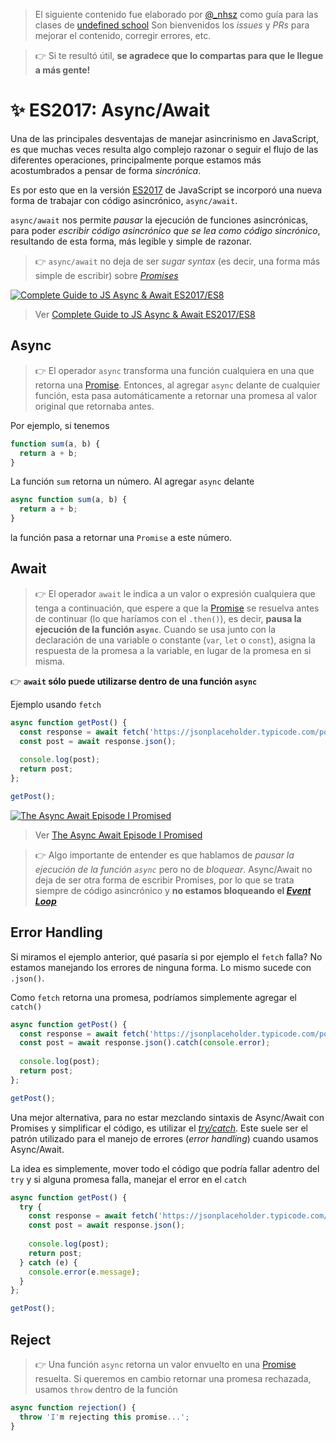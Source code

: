 > El siguiente contenido fue elaborado por [@_nhsz](https://twitter.com/_nhsz) como guía para las clases de [undefined school](https://twitter.com/undefinedSchool)
> Son bienvenidos los _issues_ y _PRs_ para mejorar el contenido, corregir errores, etc. 

> 👉 Si te resultó útil, **se agradece que lo compartas para que le llegue a más gente!**

# ✨ ES2017: Async/Await

Una de las principales desventajas de manejar asincrinismo en JavaScript, es que muchas veces resulta algo complejo razonar o seguir el flujo de las diferentes operaciones, principalmente porque estamos más acostumbrados a pensar de forma _sincrónica_.

Es por esto que en la versión [ES2017](https://medium.com/@tmvvr/ecmascript-async-await-to-the-rescue-fc379ff89146) de JavaScript se incorporó una nueva forma de trabajar con código asincrónico, `async/await`.

`async/await` nos permite _pausar_ la ejecución de funciones asincrónicas, para poder _escribir código asincrónico que se lea como código sincrónico_, resultando de esta forma, más legible y simple de razonar.

> 👉 `async/await` no deja de ser _sugar syntax_ (es decir, una forma más simple de escribir) sobre [_Promises_](https://github.com/undefinedschool/notes-es6-promises/)

[![Complete Guide to JS Async & Await ES2017/ES8](https://img.youtube.com/vi/krAYA4rvbdA/0.jpg)](https://www.youtube.com/watch?v=krAYA4rvbdA)
> Ver [Complete Guide to JS Async & Await ES2017/ES8](https://www.youtube.com/watch?v=krAYA4rvbdA)

## Async

> 👉 El operador `async` transforma una función cualquiera en una que retorna una [Promise](https://github.com/undefinedschool/notes-es6-promises). Entonces, al agregar `async` delante de cualquier función, esta pasa automáticamente a retornar una promesa al valor original que retornaba antes. 

Por ejemplo, si tenemos

```js
function sum(a, b) {
  return a + b;
}
```

La función `sum` retorna un número. Al agregar `async` delante

```js
async function sum(a, b) {
  return a + b;
}
```

la función pasa a retornar una `Promise` a este número.

## Await

> 👉 El operador `await` le indica a un valor o expresión cualquiera que tenga a continuación, que espere a que la [Promise](https://github.com/undefinedschool/notes-es6-promises) se resuelva antes de continuar (lo que haríamos con el `.then()`), es decir, **pausa la ejecución de la función `async`**. Cuando se usa junto con la declaración de una variable o constante (`var`, `let` o `const`), asigna la respuesta de la promesa a la variable, en lugar de la promesa en si misma.

👉 **`await` sólo puede utilizarse dentro de una función `async`**

Ejemplo usando `fetch`

```js
async function getPost() {
  const response = await fetch('https://jsonplaceholder.typicode.com/posts/5');
  const post = await response.json();
  
  console.log(post);
  return post;
};

getPost();
```

[![The Async Await Episode I Promised](https://img.youtube.com/vi/vn3tm0quoqE/0.jpg)](https://www.youtube.com/watch?v=vn3tm0quoqE)
> Ver [The Async Await Episode I Promised](https://www.youtube.com/watch?v=vn3tm0quoqE)

> 👉 Algo importante de entender es que hablamos de _pausar la ejecución de la función `async`_ pero no de _bloquear_. Async/Await no deja de ser otra forma de escribir Promises, por lo que se trata siempre de código asincrónico y **no estamos bloqueando el [_Event Loop_](https://github.com/undefinedschool/notes-event-loop/)** 

## Error Handling

Si miramos el ejemplo anterior, qué pasaría si por ejemplo el `fetch` falla? No estamos manejando los errores de ninguna forma. Lo mismo sucede con `.json()`.

Como `fetch` retorna una promesa, podríamos simplemente agregar el `catch()`

```js
async function getPost() {
  const response = await fetch('https://jsonplaceholder.typicode.com/posts/5').catch(console.error);
  const post = await response.json().catch(console.error);
  
  console.log(post);
  return post;
};

getPost();
```

Una mejor alternativa, para no estar mezclando sintaxis de Async/Await con Promises y simplificar el código, es utilizar el [_try/catch_](https://www.youtube.com/watch?v=cFTFtuEQ-10). Este suele ser el patrón utilizado para el manejo de errores (_error handling_) cuando usamos Async/Await.

La idea es simplemente, mover todo el código que podría fallar adentro del `try` y si alguna promesa falla, manejar el error en el `catch`

```js
async function getPost() {
  try {
    const response = await fetch('https://jsonplaceholder.typicode.com/posts/5');
    const post = await response.json();
  
    console.log(post);
    return post;
  } catch (e) {
    console.error(e.message);
  }
};

getPost();
```

## Reject

> 👉 Una función `async` retorna un valor envuelto en una [Promise](https://github.com/undefinedschool/notes-es6-promises/) resuelta. Si queremos en cambio retornar una promesa rechazada, usamos `throw` dentro de la función

```js
async function rejection() {
  throw 'I'm rejecting this promise...';
}
```
